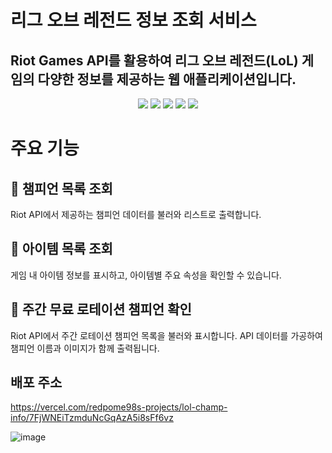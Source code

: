  # 리그 오브 레전드 정보 조회 서비스
## Riot Games API를 활용하여 리그 오브 레전드(LoL) 게임의 다양한 정보를 제공하는 웹 애플리케이션입니다.

<p align="center"> <img src="https://img.shields.io/badge/Next.js-000000?style=for-the-badge&logo=next.js&logoColor=white"/> <img src="https://img.shields.io/badge/TailwindCSS-38B2AC?style=for-the-badge&logo=tailwind-css&logoColor=white"/> <img src="https://img.shields.io/badge/React_Query-FF4154?style=for-the-badge&logo=react-query&logoColor=white"/> <img src="https://img.shields.io/badge/pnpm-F69220?style=for-the-badge&logo=pnpm&logoColor=white"/> <img src="https://img.shields.io/badge/React-61DAFB?style=for-the-badge&logo=react&logoColor=black"/> </p>

 # 주요 기능
## 🔹 챔피언 목록 조회

Riot API에서 제공하는 챔피언 데이터를 불러와 리스트로 출력합니다.

## 🔹 아이템 목록 조회

게임 내 아이템 정보를 표시하고, 아이템별 주요 속성을 확인할 수 있습니다.
## 🔹 주간 무료 로테이션 챔피언 확인

Riot API에서 주간 로테이션 챔피언 목록을 불러와 표시합니다.
API 데이터를 가공하여 챔피언 이름과 이미지가 함께 출력됩니다.

## 배포 주소

https://vercel.com/redpome98s-projects/lol-champ-info/7FjWNEiTzmduNcGqAzA5i8sFf6vz

![image](https://github.com/user-attachments/assets/ca1feecc-788f-410d-9b32-19d14a22b977)
